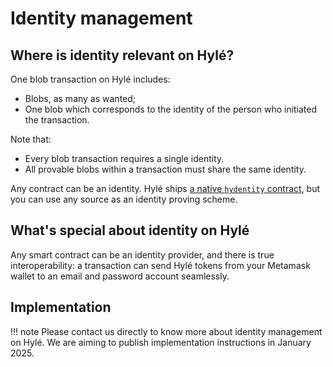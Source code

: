 # Identity management

## Where is identity relevant on Hylé?

One blob transaction on Hylé includes:

- Blobs, as many as wanted;
- One blob which corresponds to the identity of the person who initiated the transaction.

Note that:

- Every blob transaction requires a single identity.
- All provable blobs within a transaction must share the same identity.

Any contract can be an identity. Hylé ships [a native `hydentity` contract](https://github.com/Hyle-org/hyle/tree/main/contracts/hydentity), but you can use any source as an identity proving scheme.

## What's special about identity on Hylé

Any smart contract can be an identity provider, and there is true interoperability: a transaction can send Hylé tokens from your Metamask wallet to an email and password account seamlessly.

## Implementation

!!! note
    Please contact us directly to know more about identity management on Hylé. We are aiming to publish implementation instructions in January 2025.

<!--
### You can use any source of identity

Un contrat d'identité sur Hylé peut venir de n'importe où : t'as pas un wallet Hylé. sur ETH t'utilises ta clé privée, etc. : on abstrait ça, tu prouves ton ID avec n'importe quel contrat du moment que le contrat de transfert accepte ton contrat d'identité.
A contract can impose a given identity, but doesn't _need_ to: I can say that a .google is as valid as a .skibidi
Montrer que n'importe quel contrat d'identité fonctionnera avec n'importe quel contrat

identités qui cohabitent : mon adresse gmail peut envoyer des tokens à ton passeport !

On envoie une preuve par blob. Dans le Hyle_output de chaque preuve, on va donner une identité, qui sera vérifiée avec le blob. (C'est donné en input de la preuve, et la preuve la ressort en output : ça prouve qu'elle a été donnée en input.)

Register + login : deux fonctions. Globalement : tu fais ton contrat comme tu veux, mais le plus simple c'est register + verify.

Il faut le nonce (mais les gnes de la blockchain comprennent) pour éviter les replay attack.
-->